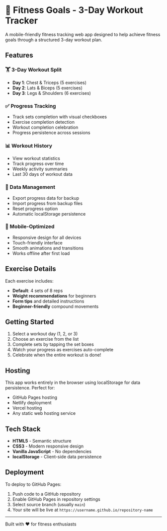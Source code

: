 # 💪 Fitness Goals - 3-Day Workout Tracker

A mobile-friendly fitness tracking web app designed to help achieve fitness goals through a structured 3-day workout plan.

## Features

### 🏋️ 3-Day Workout Split
- **Day 1**: Chest & Triceps (5 exercises)
- **Day 2**: Lats & Biceps (5 exercises)  
- **Day 3**: Legs & Shoulders (6 exercises)

### ✅ Progress Tracking
- Track sets completion with visual checkboxes
- Exercise completion detection
- Workout completion celebration
- Progress persistence across sessions

### 📊 Workout History
- View workout statistics
- Track progress over time
- Weekly activity summaries
- Last 30 days of workout data

### 💾 Data Management
- Export progress data for backup
- Import progress from backup files
- Reset progress option
- Automatic localStorage persistence

### 📱 Mobile-Optimized
- Responsive design for all devices
- Touch-friendly interface
- Smooth animations and transitions
- Works offline after first load

## Exercise Details

Each exercise includes:
- **Default**: 4 sets of 8 reps
- **Weight recommendations** for beginners
- **Form tips** and detailed instructions
- **Beginner-friendly** compound movements

## Getting Started

1. Select a workout day (1, 2, or 3)
2. Choose an exercise from the list
3. Complete sets by tapping the set boxes
4. Watch your progress as exercises auto-complete
5. Celebrate when the entire workout is done!

## Hosting

This app works entirely in the browser using localStorage for data persistence. Perfect for:
- GitHub Pages hosting
- Netlify deployment
- Vercel hosting
- Any static web hosting service

## Tech Stack

- **HTML5** - Semantic structure
- **CSS3** - Modern responsive design
- **Vanilla JavaScript** - No dependencies
- **localStorage** - Client-side data persistence

## Deployment

To deploy to GitHub Pages:
1. Push code to a GitHub repository
2. Enable GitHub Pages in repository settings
3. Select source branch (usually `main`)
4. Your site will be live at `https://username.github.io/repository-name`

---

Built with ❤️ for fitness enthusiasts